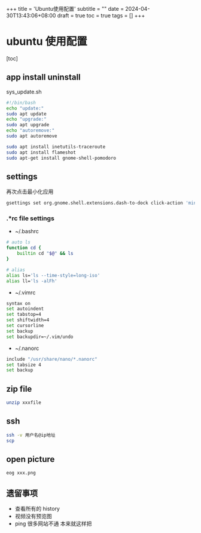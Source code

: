 +++
title = 'Ubuntu使用配置'
subtitle = ""
date = 2024-04-30T13:43:06+08:00
draft = true
toc = true
tags = []
+++

# ubuntu 使用配置

[toc]

## app install uninstall

sys_update.sh

```bash
#!/bin/bash
echo "update:"
sudo apt update
echo "upgrade:"
sudo apt upgrade
echo "autoremove:"
sudo apt autoremove
```

```bash
sudo apt install inetutils-traceroute
sudo apt install flameshot
sudo apt-get install gnome-shell-pomodoro
```

## settings

再次点击最小化应用

```bash
gsettings set org.gnome.shell.extensions.dash-to-dock click-action 'minimize'
```

### .\*rc file settings

-   ~/.bashrc

```bash
# auto ls
function cd {
    builtin cd "$@" && ls
}

# alias
alias ls='ls --time-style=long-iso'
alias ll='ls -alFh'
```

-   ~/.vimrc

```bash
syntax on
set autoindent
set tabstop=4
set shiftwidth=4
set cursorline
set backup
set backupdir=~/.vim/undo
```

-   ~/.nanorc

```bash
include "/usr/share/nano/*.nanorc"
set tabsize 4
set backup
```

## zip file

```bash
unzip xxxfile
```

<!--
## Homebrew

https://docs.brew.sh/Homebrew-on-Linux -->

## ssh

<!-- ssh -v ubuntu@134.175.124.152 -->

```bash
ssh -v 用户名@ip地址
scp
```

## open picture

```bash
eog xxx.png
```

## 遗留事项

-   查看所有的 history
-   视频没有预览图
-   ping 很多网站不通 本来就这样把
